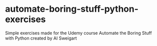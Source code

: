# automate-boring-stuff-python-exercises
Simple exercises made for the Udemy course Automate the Boring Stuff with Python created by AI Sweigart
